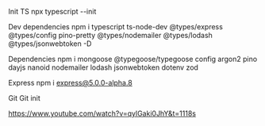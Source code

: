 Init TS
npx typescript --init

Dev dependencies
npm i typescript ts-node-dev @types/express @types/config pino-pretty @types/nodemailer @types/lodash @types/jsonwebtoken -D

Dependencies
npm i mongoose @typegoose/typegoose config argon2 pino dayjs nanoid nodemailer lodash jsonwebtoken dotenv zod

Express
npm i express@5.0.0-alpha.8

Git
Git init

https://www.youtube.com/watch?v=qylGaki0JhY&t=1118s